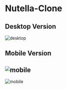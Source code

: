 # Nutella-Clone 
## Desktop Version
![desktop](./src/images/nutella-desktop.gif)

## Mobile Version
![mobile](./src/images/nutella-mobile-v1.gif)
----
![mobile](./src/images/nutella-mobile-v2.gif)